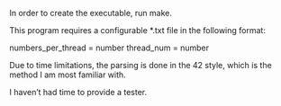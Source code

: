 In order to create the executable, run make.

This program requires a configurable *.txt file in the following format:

numbers_per_thread = number
thread_num = number

Due to time limitations, the parsing is done in the 42 style, which is the method I am most familiar with.

I haven’t had time to provide a tester.
